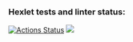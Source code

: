 ### Hexlet tests and linter status:
[![Actions Status](https://github.com/volkovcute/frontend-project-44/workflows/hexlet-check/badge.svg)](https://github.com/volkovcute/frontend-project-44/actions)
<a href="https://codeclimate.com/github/volkovcute/frontend-project-44/maintainability"><img src="https://api.codeclimate.com/v1/badges/0627a6edbde3cf5ee18f/maintainability" /></a>